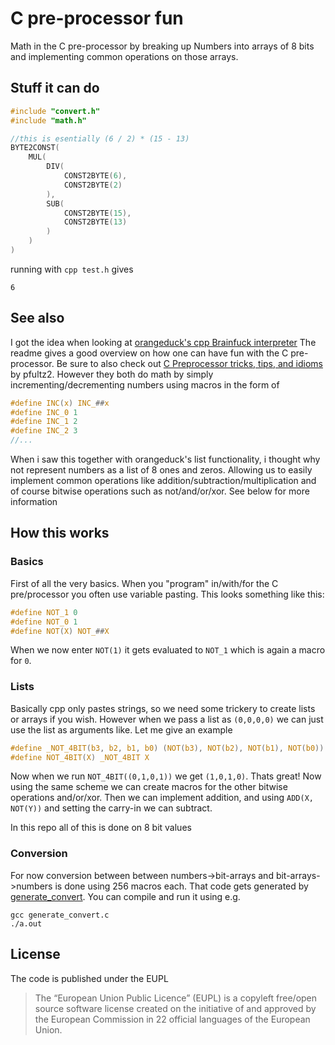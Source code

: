 # C pre-processor fun
Math in the C pre-processor by breaking up Numbers into arrays of 8 bits and implementing common operations on those arrays.

## Stuff it can do
```C
#include "convert.h"
#include "math.h"

//this is esentially (6 / 2) * (15 - 13)
BYTE2CONST(
	MUL(
		DIV(
			CONST2BYTE(6),
			CONST2BYTE(2)
		),
		SUB(
			CONST2BYTE(15),
			CONST2BYTE(13)
		)
	)
)
```

running with `cpp test.h` gives
```
6
```

## See also
I got the idea when looking at [orangeduck's cpp Brainfuck interpreter](https://github.com/orangeduck/CPP_COMPLETE)
The readme gives a good overview on how one can have fun with the C pre-processor. Be sure to also check out [C Preprocessor tricks, tips, and idioms](https://github.com/pfultz2/Cloak/wiki/C-Preprocessor-tricks,-tips,-and-idioms) by pfultz2. However they both do math by simply incrementing/decrementing numbers using macros in the form of
```C
#define INC(x) INC_##x
#define INC_0 1
#define INC_1 2
#define INC_2 3
//...
```
When i saw this together with orangeduck's list functionality, i thought why not represent numbers as a list of 8 ones and zeros. Allowing us to easily implement common operations like addition/subtraction/multiplication and of course bitwise operations such as not/and/or/xor. See below for more information

## How this works

### Basics
First of all the very basics. When you "program" in/with/for the C pre/processor you often use variable pasting. This looks something like this:
```C
#define NOT_1 0
#define NOT_0 1
#define NOT(X) NOT_##X
```
When we now enter `NOT(1)` it gets evaluated to `NOT_1` which is again a macro for `0`.

### Lists
Basically cpp only pastes strings, so we need some trickery to create lists or arrays if you wish. However when we pass a list as `(0,0,0,0)` we can just use the list as arguments like. Let me give an example
```C
#define _NOT_4BIT(b3, b2, b1, b0) (NOT(b3), NOT(b2), NOT(b1), NOT(b0))
#define NOT_4BIT(X) _NOT_4BIT X
```
Now when we run `NOT_4BIT((0,1,0,1))` we get `(1,0,1,0)`. Thats great! Now using the same scheme we can create macros for the other bitwise operations and/or/xor. Then we can implement addition, and using `ADD(X, NOT(Y))` and setting the carry-in we can subtract.

In this repo all of this is done on 8 bit values

### Conversion
For now conversion between between numbers->bit-arrays and bit-arrays->numbers is done using 256 macros each.
That code gets generated by [generate_convert](generate_convert.c). You can compile and run it using e.g.
```
gcc generate_convert.c
./a.out
```

## License

The code is published under the EUPL
> The “European Union Public Licence” (EUPL) is a copyleft free/open source software license created on the initiative of and approved by the European Commission in 22 official languages of the European Union.
